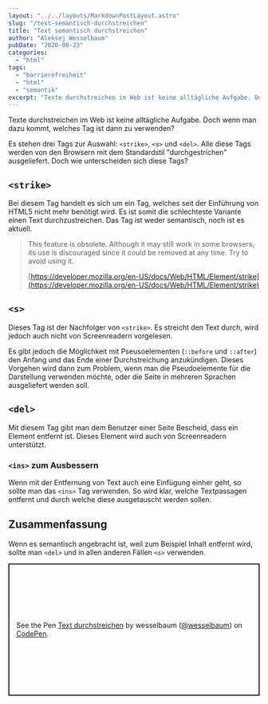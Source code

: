 ```yaml
---
layout: "../../layouts/MarkdownPostLayout.astro"
slug: "/text-semantisch-durchstreichen"  
title: "Text semantisch durchstreichen"
author: "Aleksej Wesselbaum"
pubDate: "2020-08-23"
categories: 
  - "html"
tags: 
  - "barrierefreiheit"
  - "html"
  - "semantik"
excerpt: "Texte durchstreichen im Web ist keine alltägliche Aufgabe. Doch wenn man dazu kommt, welches Tag ist dann zu verwenden?"
---
```


Texte durchstreichen im Web ist keine alltägliche Aufgabe. Doch wenn man dazu kommt, welches Tag ist dann zu verwenden?

Es stehen drei Tags zur Auswahl: `<strike>`, `<s>` und `<del>`. Alle diese Tags werden von den Browsern mit dem Standardstil "durchgestrichen" ausgeliefert. Doch wie unterscheiden sich diese Tags?

## `<strike>`

Bei diesem Tag handelt es sich um ein Tag, welches seit der Einführung von HTML5 nicht mehr benötigt wird. Es ist somit die schlechteste Variante einen Text durchzustreichen. Das Tag ist weder semantisch, noch ist es aktuell.

> This feature is obsolete. Although it may still work in some browsers, its use is discouraged since it could be removed at any time. Try to avoid using it.
> 
> [https://developer.mozilla.org/en-US/docs/Web/HTML/Element/strike](https://developer.mozilla.org/en-US/docs/Web/HTML/Element/strike)

## `<s>`

Dieses Tag ist der Nachfolger von `<strike>`. Es streicht den Text durch, wird jedoch auch nicht von Screenreadern vorgelesen.

Es gibt jedoch die Möglichkeit mit Pseusoelementen (`::before` und `::after`) den Anfang und das Ende einer Durchstreichung anzukündigen. Dieses Vorgehen wird dann zum Problem, wenn man die Pseudoelemente für die Darstellung verwenden möchte, oder die Seite in mehreren Sprachen ausgeliefert werden soll.

## `<del>`

Mit diesem Tag gibt man dem Benutzer einer Seite Bescheid, dass ein Element entfernt ist. Dieses Element wird auch von Screenreadern unterstützt.

### `<ins>` zum Ausbessern

Wenn mit der Entfernung von Text auch eine Einfügung einher geht, so sollte man das `<ins>` Tag verwenden. So wird klar, welche Textpassagen entfernt und durch welche diese ausgetauscht werden sollen.

## Zusammenfassung

Wenn es semantisch angebracht ist, weil zum Beispiel Inhalt entfernt wird, sollte man `<del>` und in allen anderen Fällen `<s>` verwenden.

<p class="codepen" data-height="265" data-theme-id="light" data-default-tab="html,result" data-user="wesselbaum" data-slug-hash="BajOMXw" style="height: 265px; box-sizing: border-box; display: flex; align-items: center; justify-content: center; border: 2px solid; margin: 1em 0; padding: 1em;" data-pen-title="Text durchstreichen"><span>See the Pen <a href="https://codepen.io/wesselbaum/pen/BajOMXw">Text durchstreichen</a> by wesselbaum (<a href="https://codepen.io/wesselbaum">@wesselbaum</a>) on <a href="https://codepen.io">CodePen</a>.</span></p>
<script async src="https://static.codepen.io/assets/embed/ei.js"></script>
